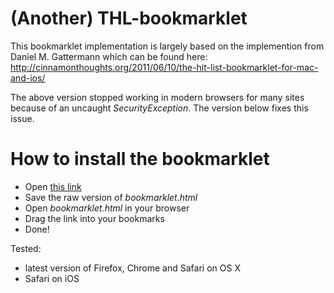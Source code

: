 # (Another) THL-bookmarklet

This bookmarklet implementation is largely based on the implemention from Daniel M. Gattermann which can be found here: http://cinnamonthoughts.org/2011/06/10/the-hit-list-bookmarklet-for-mac-and-ios/

The above version stopped working in modern browsers for many sites because of an uncaught *SecurityException*. The version below fixes this issue.

# How to install the bookmarklet
- Open [this link](bookmarklet.html)
- Save the raw version of *bookmarklet.html* 
- Open *bookmarklet.html* in your browser
- Drag the link into your bookmarks
- Done!

Tested:
- latest version of Firefox, Chrome and Safari on OS X
- Safari on iOS









